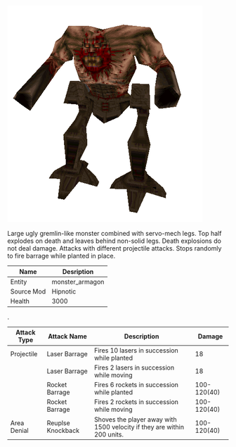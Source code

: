 ![Monster Picture](assets/img/armagon.png)

Large ugly gremlin-like monster combined with servo-mech legs.  Top half
explodes on death and leaves behind non-solid legs.  Death explosions do not
deal damage.  Attacks with different projectile attacks.  Stops randomly to
fire barrage while planted in place.

|Name  |Desription|
|------|-------------|
|Entity|monster_armagon|
|Source Mod|Hipnotic|
|Health|3000|

.

|Attack Type|Attack Name|Description|Damage|
|-----------|-----------|-----------|------|
|Projectile |Laser Barrage|Fires 10 lasers in succession while planted|18|
||Laser Barrage|Fires 2 lasers in succession while moving|18|
||Rocket Barrage|Fires 6 rockets in succession while planted|100-120(40)|
||Rocket Barrage|Fires 2 rockets in succession while moving|100-120(40)|
|Area Denial|Reuplse Knockback|Shoves the player away with 1500 velocity if they are within 200 units.|100-120(40)|